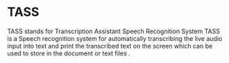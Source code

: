 # TASS
TASS stands for Transcription Assistant Speech Recognition System
TASS is a Speech recognition system for automatically transcribing the live audio input into text and print the transcribed text on the screen which can be used to store in the document or text files . 
